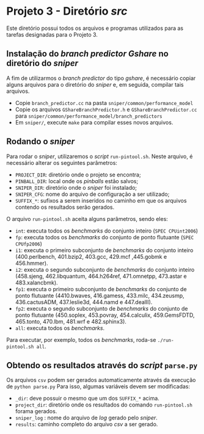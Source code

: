 # Projeto 3 - Diretório *src*

Este diretório possui todos os arquivos e programas utilizados para as tarefas designadas para o Projeto 3.

## Instalação do *branch predictor Gshare* no diretório do *sniper*

A fim de utilizarmos o *branch predictor* do tipo *gshare*, é necessário copiar alguns arquivos para o diretório do *sniper* e, em seguida, compilar tais arquivos.

- Copie `branch_predictor.cc` na pasta `sniper/common/performance_model`
- Copie os arquivos `GShareBranchPredictor.h` e `GShareBranchPredictor.cc` para `sniper/common/performance_model/branch_predictors`
- Em `sniper/`, execute `make` para compilar esses novos arquivos.

## Rodando o *sniper*

Para rodar o *sniper*, utilizaremos o *script* `run-pintool.sh`. Neste arquivo, é necessário alterar os seguintes parâmetros:

- `PROJECT_DIR`: diretório onde o projeto se encontra;
- `PINBALL_DIR`: local onde os *pinballs* estão salvos;
- `SNIPER_DIR`: diretório onde o *sniper* foi instalado;
- `SNIPER_CFG`: nome do arquivo de configuração a ser utilizado;
- `SUFFIX_*`: sufixos a serem inseridos no caminho em que os arquivos contendo os resultados serão gerados.

O arquivo `run-pintool.sh` aceita alguns parâmetros, sendo eles:

- `int`: executa todos os *benchmarks* do conjunto inteiro (`SPEC CPUint2006`)
- `fp`: executa todos os *benchmarks* do conjunto de ponto flutuante (`SPEC CPUfp2006`)
- `i1`: executa o primeiro subconjunto de *benchmarks* do conjunto inteiro (400.perlbench, 401.bzip2, 403.gcc, 429.mcf ,445.gobmk e 456.hmmer).
- `i2`: executa o segundo subconjunto de *benchmarks* do conjunto inteiro (458.sjeng, 462.libquantum, 464.h264ref, 471.omnetpp, 473.astar e 483.xalancbmk).
- `fp1`: executa o primeiro subconjunto de *benchmarks* do conjunto de ponto flutuante (4410.bwaves, 416.gamess, 433.milc, 434.zeusmp, 436.cactusADM, 437.leslie3d, 444.namd e 447.dealII).
- `fp2`: executa o segundo subconjunto de *benchmarks* do conjunto de ponto flutuante (450.soplex, 453.povray, 454.calculix, 459.GemsFDTD, 465.tonto, 470.lbm, 481.wrf e 482.sphinx3).
- `all`: executa todos os *benchmarks*.

Para executar, por exemplo, todos os *benchmarks*, roda-se `./run-pintool.sh all`.

## Obtendo os resultados através do *script* `parse.py`

Os arquivos `csv` podem ser gerados automaticamente através da execução de `python parse.py` Para isso, algumas variáveis devem ser modificadas:

- `_dir`: deve possuir o mesmo que um dos `SUFFIX_*` acima.
- `project_dir`: diretório onde os resultados do comando `run-pintool.sh` forama gerados.
- `sniper_log` : nome do arquivo de *log* gerado pelo *sniper*.
- `results`: caminho completo do arquivo *csv* a ser gerado.
